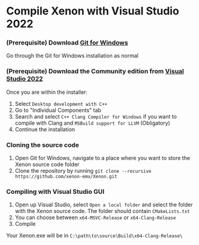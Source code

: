 # Compile Xenon with Visual Studio 2022

### (Prerequisite) Download [**Git for Windows**](https://git-scm.com/download/win)

Go through the Git for Windows installation as normal

### (Prerequisite) Download the Community edition from [**Visual Studio 2022**](https://visualstudio.microsoft.com/vs/)

Once you are within the installer:

1. Select `Desktop development with C++`
2. Go to "Individual Components" tab
3. Search and select `C++ Clang Compiler for Windows` if you want to compile with Clang and `MSBuild support for LLVM` (Obligatory)
4. Continue the installation

### Cloning the source code

1. Open Git for Windows, navigate to a place where you want to store the Xenon source code folder
2. Clone the repository by running `git clone --recursive https://github.com/xenon-emu/Xenon.git`

### Compiling with Visual Studio GUI

1. Open up Visual Studio, select `Open a local folder` and select the folder with the Xenon source code. The folder should contain `CMakeLists.txt`
2. You can choose between `x64-MSVC-Release` or `x64-Clang-Release`
3. Compile

Your Xenon.exe will be in `C:\path\to\source\Build\x64-Clang-Release\`